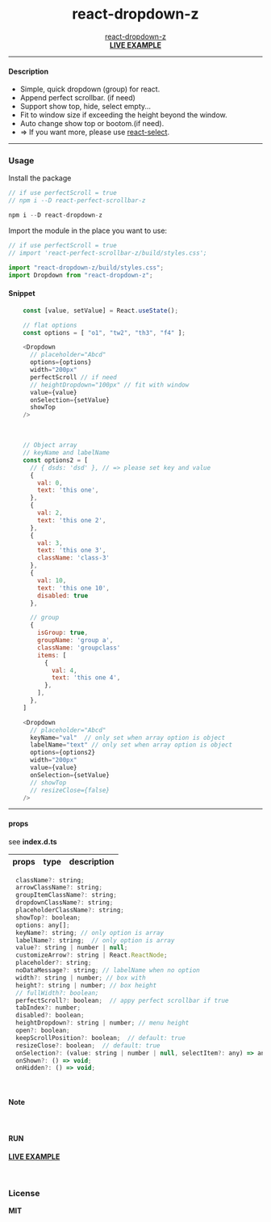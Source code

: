 <div align="center">
    <h1>react-dropdown-z</h1>
    <a href="https://github.com/delpikye-v/react-dropdown">react-dropdown-z</a>
    <br />
    <b><a href="https://codesandbox.io/s/jsvnj1">LIVE EXAMPLE</a></b>
</div>

---

#### Description

+ Simple, quick dropdown (group) for react.
+ Append perfect scrollbar. (if need)
+ Support show top, hide, select empty...
+ Fit to window size if exceeding the height beyond the window.
+ Auto change show top or bootom.(if need).
+ => If you want more, please use [react-select](https://github.com/JedWatson/react-select).

---
### Usage

Install the package

```js
// if use perfectScroll = true
// npm i --D react-perfect-scrollbar-z

npm i --D react-dropdown-z

```

Import the module in the place you want to use:
```js
// if use perfectScroll = true
// import 'react-perfect-scrollbar-z/build/styles.css';

import "react-dropdown-z/build/styles.css";
import Dropdown from "react-dropdown-z";

```

#### Snippet
```js
    const [value, setValue] = React.useState();

    // flat options
    const options = [ "o1", "tw2", "th3", "f4" ];

    <Dropdown
      // placeholder="Abcd"
      options={options}
      width="200px"
      perfectScroll // if need
      // heightDropdown="100px" // fit with window
      value={value}
      onSelection={setValue}
      showTop
    />
```

<br />

```js
    // Object array
    // keyName and labelName
    const options2 = [
      // { dsds: 'dsd' }, // => please set key and value
      {
        val: 0,
        text: 'this one',
      },
      {
        val: 2,
        text: 'this one 2',
      },
      {
        val: 3,
        text: 'this one 3',
        className: 'class-3'
      },
      {
        val: 10,
        text: 'this one 10',
        disabled: true
      },

      // group
      {
        isGroup: true,
        groupName: 'group a',
        className: 'groupclass'
        items: [
          {
            val: 4,
            text: 'this one 4',
          },
        ],
      },
    ]

    <Dropdown
      // placeholder="Abcd"
      keyName="val"  // only set when array option is object
      labelName="text" // only set when array option is object
      options={options2}
      width="200px"
      value={value}
      onSelection={setValue}
      // showTop
      // resizeClose={false}
    />

```

---

#### props

see <b>index.d.ts</b>


| props                | type                          | description                                                                |
|----------------------|-------------------------------|----------------------------------------------------------------------------|

```js
  className?: string;
  arrowClassName?: string;
  groupItemClassName?: string;
  dropdownClassName?: string;
  placeholderClassName?: string;
  showTop?: boolean;
  options: any[];
  keyName?: string; // only option is array
  labelName?: string;  // only option is array
  value?: string | number | null;
  customizeArrow?: string | React.ReactNode;
  placeholder?: string;
  noDataMessage?: string; // labelName when no option
  width?: string | number; // box with
  height?: string | number; // box height
  // fullWidth?: boolean;
  perfectScroll?: boolean;  // appy perfect scrollbar if true
  tabIndex?: number;
  disabled?: boolean;
  heightDropdown?: string | number; // menu height
  open?: boolean;
  keepScrollPosition?: boolean;  // default: true
  resizeClose?: boolean;  // default: true
  onSelection?: (value: string | number | null, selectItem?: any) => any;
  onShown?: () => void;
  onHidden?: () => void;
```

<br />

#### Note
<br />

#### RUN

<b><a href="https://codesandbox.io/u/delpi.k">LIVE EXAMPLE</a>

<br />

### License

MIT
